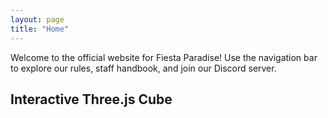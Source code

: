 ```yaml
---
layout: page
title: "Home"
---
```

Welcome to the official website for Fiesta Paradise! Use the navigation bar to explore our rules, staff handbook, and join our Discord server.

## Interactive Three.js Cube

<div id="threejs-canvas"></div>

<script src="https://cdnjs.cloudflare.com/ajax/libs/three.js/r128/three.min.js"></script>
<script>
    // Set up scene, camera, and renderer
    const scene = new THREE.Scene();
    const camera = new THREE.PerspectiveCamera(75, window.innerWidth / window.innerHeight, 0.1, 1000);
    const renderer = new THREE.WebGLRenderer();
    renderer.setSize(window.innerWidth, window.innerHeight);
    document.getElementById('threejs-canvas').appendChild(renderer.domElement);

    // Create a cube
    const geometry = new THREE.BoxGeometry();
    const material = new THREE.MeshBasicMaterial({ color: 0x00ff00 });
    const cube = new THREE.Mesh(geometry, material);
    scene.add(cube);

    // Position the camera
    camera.position.z = 5;

    // Add animation
    function animate() {
        requestAnimationFrame(animate);
        cube.rotation.x += 0.01;
        cube.rotation.y += 0.01;
        renderer.render(scene, camera);
    }
    animate();

    // Add mouse interaction
    const raycaster = new THREE.Raycaster();
    const mouse = new THREE.Vector2();

    function onMouseMove(event) {
        // Calculate mouse position in normalized device coordinates
        mouse.x = (event.clientX / window.innerWidth) * 2 - 1;
        mouse.y = -(event.clientY / window.innerHeight) * 2 + 1;

        // Update the picking ray with the camera and mouse position
        raycaster.setFromCamera(mouse, camera);

        // Calculate objects intersecting the picking ray
        const intersects = raycaster.intersectObjects(scene.children);

        if (intersects.length > 0) {
            // Change cube color when mouse hovers over it
            cube.material.color.set(0xff0000);
        } else {
            cube.material.color.set(0x00ff00);
        }
    }

    window.addEventListener('mousemove', onMouseMove, false);
</script>